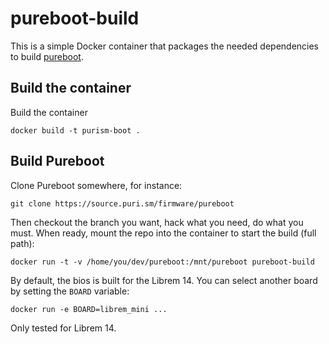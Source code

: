 # pureboot-build

This is a simple Docker container that packages the needed dependencies to build
[pureboot](https://source.puri.sm/firmware/pureboot).

## Build the container

Build the container

	docker build -t purism-boot .

## Build Pureboot

Clone Pureboot somewhere, for instance:

	git clone https://source.puri.sm/firmware/pureboot

Then checkout the branch you want, hack what you need, do what you must. When
ready, mount the repo into the container to start the build (full path):

	docker run -t -v /home/you/dev/pureboot:/mnt/pureboot pureboot-build

By default, the bios is built for the Librem 14. You can select another board by
setting the `BOARD` variable:

	docker run -e BOARD=librem_mini ...

Only tested for Librem 14.
